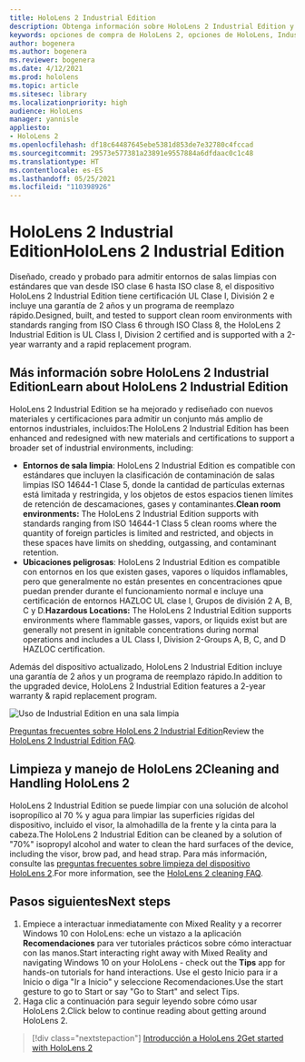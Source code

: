 ```yaml
---
title: HoloLens 2 Industrial Edition
description: Obtenga información sobre HoloLens 2 Industrial Edition y descubra qué hacer después de obtener su propio dispositivo.
keywords: opciones de compra de HoloLens 2, opciones de HoloLens, Industrial Edition
author: bogenera
ms.author: bogenera
ms.reviewer: bogenera
ms.date: 4/12/2021
ms.prod: hololens
ms.topic: article
ms.sitesec: library
ms.localizationpriority: high
audience: HoloLens
manager: yannisle
appliesto:
- HoloLens 2
ms.openlocfilehash: df18c64487645ebe5381d853de7e32780c4fccad
ms.sourcegitcommit: 29573e577381a23891e9557884a6dfdaac0c1c48
ms.translationtype: HT
ms.contentlocale: es-ES
ms.lasthandoff: 05/25/2021
ms.locfileid: "110398926"
---
```

# <a name="hololens-2-industrial-edition"></a><span data-ttu-id="ca181-104">HoloLens 2 Industrial Edition</span><span class="sxs-lookup"><span data-stu-id="ca181-104">HoloLens 2 Industrial Edition</span></span>

<span data-ttu-id="ca181-105">Diseñado, creado y probado para admitir entornos de salas limpias con estándares que van desde ISO clase 6 hasta ISO clase 8, el dispositivo HoloLens 2 Industrial Edition tiene certificación UL Clase I, División 2 e incluye una garantía de 2 años y un programa de reemplazo rápido.</span><span class="sxs-lookup"><span data-stu-id="ca181-105">Designed, built, and tested to support clean room environments with standards ranging from ISO Class 6 through ISO Class 8, the HoloLens 2 Industrial Edition is UL Class I, Division 2 certified and is supported with a 2-year warranty and a rapid replacement program.</span></span>

## <a name="learn-about-hololens-2-industrial-edition"></a><span data-ttu-id="ca181-106">Más información sobre HoloLens 2 Industrial Edition</span><span class="sxs-lookup"><span data-stu-id="ca181-106">Learn about HoloLens 2 Industrial Edition</span></span>

<span data-ttu-id="ca181-107">HoloLens 2 Industrial Edition se ha mejorado y rediseñado con nuevos materiales y certificaciones para admitir un conjunto más amplio de entornos industriales, incluidos:</span><span class="sxs-lookup"><span data-stu-id="ca181-107">The HoloLens 2 Industrial Edition has been enhanced and redesigned with new materials and certifications to support a broader set of industrial environments, including:</span></span>

- <span data-ttu-id="ca181-108">**Entornos de sala limpia**: HoloLens 2 Industrial Edition es compatible con estándares que incluyen la clasificación de contaminación de salas limpias ISO 14644-1 Clase 5, donde la cantidad de partículas externas está limitada y restringida, y los objetos de estos espacios tienen límites de retención de descamaciones, gases y contaminantes.</span><span class="sxs-lookup"><span data-stu-id="ca181-108">**Clean room environments:** The HoloLens 2 Industrial Edition supports with standards ranging from ISO 14644-1 Class 5 clean rooms where the quantity of foreign particles is limited and restricted, and objects in these spaces have limits on shedding, outgassing, and contaminant retention.</span></span>
- <span data-ttu-id="ca181-109">**Ubicaciones peligrosas**: HoloLens 2 Industrial Edition es compatible con entornos en los que existen gases, vapores o líquidos inflamables, pero que generalmente no están presentes en concentraciones qpue puedan prender durante el funcionamiento normal e incluye una certificación de entornos HAZLOC UL clase I, Grupos de división 2 A, B, C y D.</span><span class="sxs-lookup"><span data-stu-id="ca181-109">**Hazardous Locations:** The HoloLens 2 Industrial Edition supports environments where flammable gasses, vapors, or liquids exist but are generally not present in ignitable concentrations during normal operations and includes a UL Class I, Division 2-Groups A, B, C, and D HAZLOC certification.</span></span>

<span data-ttu-id="ca181-110">Además del dispositivo actualizado, HoloLens 2 Industrial Edition incluye una garantía de 2 años y un programa de reemplazo rápido.</span><span class="sxs-lookup"><span data-stu-id="ca181-110">In addition to the upgraded device, HoloLens 2 Industrial Edition features a 2-year warranty & rapid replacement program.</span></span>

![Uso de Industrial Edition en una sala limpia](./images/ie-small-pic.png)

<span data-ttu-id="ca181-112">[Preguntas frecuentes sobre HoloLens 2 Industrial Edition](hololens2-industrial-edition-faq.md)</span><span class="sxs-lookup"><span data-stu-id="ca181-112">Review the [HoloLens 2 Industrial Edition FAQ](hololens2-industrial-edition-faq.md).</span></span>

## <a name="cleaning-and-handling-hololens-2"></a><span data-ttu-id="ca181-113">Limpieza y manejo de HoloLens 2</span><span class="sxs-lookup"><span data-stu-id="ca181-113">Cleaning and Handling HoloLens 2</span></span>

<span data-ttu-id="ca181-114">HoloLens 2 Industrial Edition se puede limpiar con una solución de alcohol isopropílico al 70 % y agua para limpiar las superficies rígidas del dispositivo, incluido el visor, la almohadilla de la frente y la cinta para la cabeza.</span><span class="sxs-lookup"><span data-stu-id="ca181-114">The HoloLens 2 Industrial Edition can be cleaned by a solution of "70%" isopropyl alcohol and water to clean the hard surfaces of the device, including the visor, brow pad, and head strap.</span></span> <span data-ttu-id="ca181-115">Para más información, consulte las [preguntas frecuentes sobre limpieza del dispositivo HoloLens 2](https://docs.microsoft.com/hololens/hololens2-maintenance).</span><span class="sxs-lookup"><span data-stu-id="ca181-115">For more information, see the [HoloLens 2 cleaning FAQ](https://docs.microsoft.com/hololens/hololens2-maintenance).</span></span>

## <a name="next-steps"></a><span data-ttu-id="ca181-116">Pasos siguientes</span><span class="sxs-lookup"><span data-stu-id="ca181-116">Next steps</span></span>

1. <span data-ttu-id="ca181-117">Empiece a interactuar inmediatamente con Mixed Reality y a recorrer Windows 10 con HoloLens: eche un vistazo a la aplicación **Recomendaciones** para ver tutoriales prácticos sobre cómo interactuar con las manos.</span><span class="sxs-lookup"><span data-stu-id="ca181-117">Start interacting right away with Mixed Reality and navigating Windows 10 on your HoloLens - check out the **Tips** app for hands-on tutorials for hand interactions.</span></span> <span data-ttu-id="ca181-118">Use el gesto Inicio para ir a Inicio o diga "Ir a Inicio" y seleccione Recomendaciones.</span><span class="sxs-lookup"><span data-stu-id="ca181-118">Use the start gesture to go to Start or say "Go to Start" and select Tips.</span></span>
1. <span data-ttu-id="ca181-119">Haga clic a continuación para seguir leyendo sobre cómo usar HoloLens 2.</span><span class="sxs-lookup"><span data-stu-id="ca181-119">Click below to continue reading about getting around HoloLens 2.</span></span>

> [!div class="nextstepaction"]
> [<span data-ttu-id="ca181-120">Introducción a HoloLens 2</span><span class="sxs-lookup"><span data-stu-id="ca181-120">Get started with HoloLens 2</span></span>](hololens2-basic-usage.md)